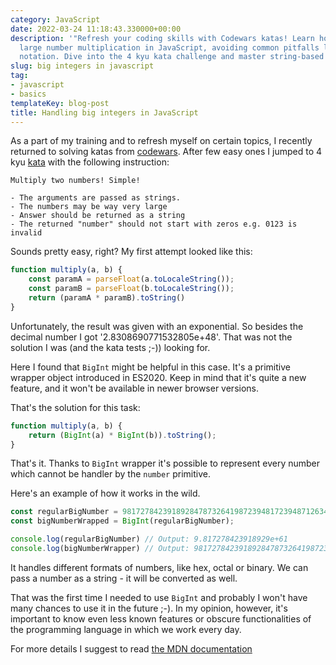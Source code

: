 ```yaml
---
category: JavaScript
date: 2022-03-24 11:18:43.330000+00:00
description: '"Refresh your coding skills with Codewars katas! Learn how to handle
  large number multiplication in JavaScript, avoiding common pitfalls like exponential
  notation. Dive into the 4 kyu kata challenge and master string-based arithmetic."'
slug: big integers in javascript
tag:
- javascript
- basics
templateKey: blog-post
title: Handling big integers in JavaScript
---
```


As a part of my training and to refresh myself on certain topics, I recently returned to solving katas from <a href="https://codewars.com">codewars</a>. After few easy ones I jumped to 4 kyu <a href="https://www.codewars.com/kata/55911ef14065454c75000062">kata</a> with the following instruction:

```
Multiply two numbers! Simple!

- The arguments are passed as strings.
- The numbers may be way very large
- Answer should be returned as a string
- The returned "number" should not start with zeros e.g. 0123 is invalid
```

Sounds pretty easy, right? My first attempt looked like this:

```javascript
function multiply(a, b) {
    const paramA = parseFloat(a.toLocaleString());
    const paramB = parseFloat(b.toLocaleString());
    return (paramA * paramB).toString()
}
```

Unfortunately, the result was given with an exponential. So besides the decimal number I got '2.8308690771532805e+48'. That was not the solution I was (and the kata tests ;-)) looking for.

Here I found that `BigInt` might be helpful in this case. It's a primitive wrapper object introduced in ES2020. Keep in mind that it's quite a new feature, and it won't be available in newer browser versions.

That's the solution for this task:

```javascript
function multiply(a, b) {
    return (BigInt(a) * BigInt(b)).toString();
}
```
That's it. Thanks to `BigInt` wrapper it's possible to represent every number which cannot be handler by the `number` primitive.

Here's an example of how it works in the wild.

```javascript
const regularBigNumber = 98172784239189284787326419872394817239487126349871263948716234;
const bigNumberWrapped = BigInt(regularBigNumber);

console.log(regularBigNumber) // Output: 9.817278423918929e+61
console.log(bigNumberWrapper) // Output: 98172784239189284787326419872394817239487126349871263948716234
```

It handles different formats of numbers, like hex, octal or binary. We can pass a number as a string - it will be converted as well.

That was the first time I needed to use `BigInt` and probably I won't have many chances to use it in the future ;-). 
In my opinion, however, it's important to know even less known features or obscure functionalities of the programming language in which we work every day.

For more details I suggest to read <a href="https://developer.mozilla.org/en-US/docs/Web/JavaScript/Reference/Global_Objects/BigInt">the MDN documentation</a>